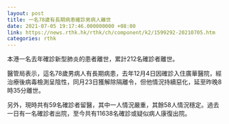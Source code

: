 ```yaml
---
layout: post
title: 一名78歲有長期病患確診男病人離世
date: 2021-07-05 19:17:46.000000000 +08:00
link: https://news.rthk.hk/rthk/ch/component/k2/1599292-20210705.htm
categories: rthk
---
```


本港一名去年確診新型肺炎的患者離世，累計212名確診者離世。

醫管局表示，這名78歲男病人有長期病患，去年12月4日因確診入住廣華醫院，經治療後病毒檢測呈陰性，同月23日獲解除隔離令，但他情況持續惡化，延至昨晚8時35分離世。

另外，現時共有59名確診者留醫，其中一人情況嚴重，其餘58人情況穩定。過去一日有一名確診者出院，至今共有11638名確診或疑似病人康復出院。
